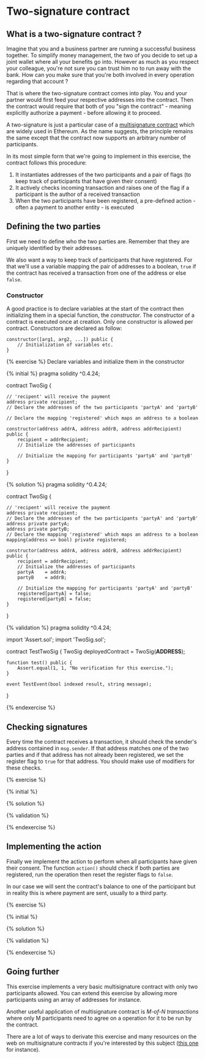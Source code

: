 # Two-signature contract


## What is a two-signature contract ?

Imagine that you and a business partner are running a successful business together. To simplify money management, the two of you decide to set up a joint wallet where all your benefits go into. However as much as you respect your colleague, you're not sure you can trust him no to run away with the bank. How can you make sure that you're both involved in every operation regarding that account ?

That is where the two-signature contract comes into play. You and your partner would first feed your respective addresses into the contract. Then the contract would require that both of you "sign the contract" - meaning explicitly authorize a payment - before allowing it to proceed.

A two-signature is just a particular case of a [multisignature contract](https://en.bitcoin.it/wiki/Multisignature) which are widely used in Ethereum. As the name suggests, the principle remains the same except that the contract now supports an arbitrary number of participants.

In its most simple form that we're going to implement in this exercise, the contract follows this procedure:

1. It instantiates addresses of the two participants and a pair of flags (to keep track of participants that have given their consent)
2. It actively checks incoming transaction and raises one of the flag if a participant is the author of a received transaction
3. When the two participants have been registered, a pre-defined action - often a payment to another entity - is executed


## Defining the two parties

First we need to define who the two parties are. Remember that they are uniquely identified by their addresses.

We also want a way to keep track of participants that have registered. For that we'll use a variable mapping the pair of addresses to a boolean, `true` if the contract has received a transaction from one of the address or else `false`.

### Constructor

A good practice is to declare variables at the start of the contract then initializing them in a special function, the *constructor*. The constructor of a contract is executed once at creation. Only one constructor is allowed per contract. Constructors are declared as follow:
```solidity
constructor([arg1, arg2, ...]) public {
    // Initialization of variables etc.
}
```

{% exercise %}
Declare variables and initialize them in the constructor

{% initial %}
pragma solidity ^0.4.24;

contract TwoSig {

    // 'recipent' will receive the payment
    address private recipient;
    // Declare the addresses of the two participants 'partyA' and 'partyB'

    // Declare the mapping 'registered' which maps an address to a boolean

    constructor(address addrA, address addrB, address addrRecipient) public {
        recipient = addrRecipient;
        // Initialize the addresses of participants

        // Initialize the mapping for participants 'partyA' and 'partyB'
    }
}

{% solution %}
pragma solidity ^0.4.24;

contract TwoSig {

    // 'recipent' will receive the payment
    address private recipient;
    // Declare the addresses of the two participants 'partyA' and 'partyB'
    address private partyA;
    address private partyB;
    // Declare the mapping 'registered' which maps an address to a boolean
    mapping(address => bool) private registered;

    constructor(address addrA, address addrB, address addrRecipient) public {
        recipient = addrRecipient;
        // Initialize the addresses of participants
        partyA    = addrA;
        partyB    = addrB;

        // Initialize the mapping for participants 'partyA' and 'partyB'
        registered[partyA] = false;
        registered[partyB] = false;
    }
}

{% validation %}
pragma solidity ^0.4.24;

import 'Assert.sol';
import 'TwoSig.sol';

contract TestTwoSig {
    TwoSig deployedContract = TwoSig(__ADDRESS__);

    function test() public {
        Assert.equal(1, 1, "No verification for this exercise.");
    }

    event TestEvent(bool indexed result, string message);
}

{% endexercise %}


## Checking signatures

Every time the contract receives a transaction, it should check the sender's address contained in `msg.sender`. If that address matches one of the two parties and if that address has not already been registered, we set the register flag to `true` for that address. You should make use of modifiers for these checks.

{% exercise %}

{% initial %}

{% solution %}

{% validation %}

{% endexercise %}


## Implementing the action

Finally we implement the action to perform when all participants have given their consent. The function `action()` should check if both parties are registered, run the operation then reset the register flags to `false`.

In our case we will sent the contract's balance to one of the participant but in reality this is where payment are sent, usually to a third party.

{% exercise %}

{% initial %}

{% solution %}

{% validation %}

{% endexercise %}


## Going further

This exercise implements a very basic multisignature contract with only two participants allowed. You can extend this exercise by allowing more participants using an array of addresses for instance.

Another useful application of multisignature contract is *M-of-N transactions* where only M participants need to agree on a operation for it to be run by the contract.

There are a lot of ways to derivate this exercise and many resources on the web on multisignature contracts if you're interested by this subject ([this one](https://medium.com/@ChrisLundkvist/exploring-simpler-ethereum-multisig-contracts-b71020c19037) for instance).
